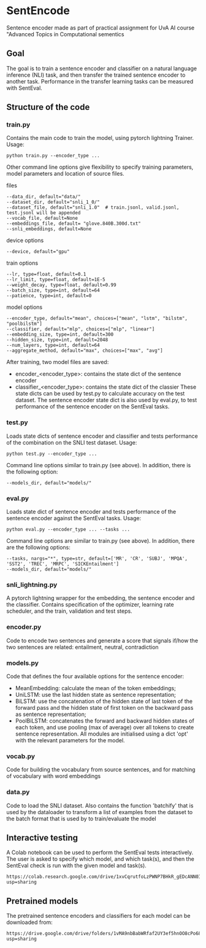 # SentEncode
Sentence encoder made as part of practical assignment for UvA AI course "Advanced Topics in Computational sementics

## Goal
The goal is to train a sentence encoder and classifier on a natural language inference (NLI) task, and then transfer the trained sentence encoder to another task. Performance in the transfer learning tasks can be measured with SentEval.

## Structure of the code

### train.py

Contains the main code to train the model, using pytorch lightning Trainer. Usage:

    python train.py --encoder_type ...

Other command line options give flexibility to specify training parameters, model parameters and location of source files.

files

    --data_dir, default="data/"
    --dataset_dir, default="snli_1_0/"
    --dataset_file, default="snli_1.0"  # train.jsonl, valid.jsonl, test.jsonl will be appended
    --vocab_file, default=None
    --embeddings_file, default= "glove.840B.300d.txt"
    --snli_embeddings, default=None

device options

    --device, default="gpu"

train options

    --lr, type=float, default=0.1
    --lr_limit, type=float, default=1E-5
    --weight_decay, type=float, default=0.99
    --batch_size, type=int, default=64
    --patience, type=int, default=0

model options

    --encoder_type, default="mean", choices=["mean", "lstm", "bilstm", "poolbilstm"]
    --classifier, default="mlp", choices=["mlp", "linear"]
    --embedding_size, type=int, default=300
    --hidden_size, type=int, default=2048
    --num_layers, type=int, default=64
    --aggregate_method, default="max", choices=["max", "avg"]

After training, two model files are saved:
- encoder_<encoder_type>: contains the state dict of the sentence encoder
- classifier_<encoder_type>: contains the state dict of the classier
These state dicts can be used by test.py to calculate accuracy on the test dataset.
The sentence encoder state dict is also used by eval.py, to test performance of the sentence encoder on the SentEval tasks.

### test.py

Loads state dicts of sentence encoder and classifier and tests performance of the combination on the SNLI test dataset. Usage:

    python test.py --encoder_type ...
    
Command line options similar to train.py (see above).
In addition, there is the following option:

    --models_dir, default="models/"

### eval.py

Loads state dict of sentence encoder and tests performance of the sentence encoder against the SentEval tasks. Usage:

    python eval.py --encoder_type ... --tasks ... 
        
Command line options are similar to train.py (see above).
In addition, there are the following options:

    --tasks, nargs="*", type=str, default=['MR', 'CR', 'SUBJ', 'MPQA', 'SST2', 'TREC', 'MRPC', 'SICKEntailment']
    --models_dir, default="models/"

### snli_lightning.py

A pytorch lightning wrapper for the embedding, the sentence encoder and the classifier.
Contains specification of the optimizer, learning rate scheduler, and the train, validation and test steps.

### encoder.py

Code to encode two sentences and generate a score that signals if/how the two sentences are related: entailment, neutral, contradiction

### models.py

Code that defines the four available options for the sentence encoder:
- MeanEmbedding: calculate the mean of the token embeddings;
- UniLSTM: use the last hidden state as sentence representation;
- BiLSTM: use the concatenation of the hidden state of last token of the forward pass and the hidden state of first token on the backward pass as sentence representation;
- PoolBiLSTM: concatenates the forward and backward hidden states of each token, and use pooling (max of average) over all tokens to create sentence representation.
All modules are initialised using a dict 'opt' with the relevant parameters for the model.

### vocab.py

Code for building the vocabulary from source sentences, and for matching of vocabulary with word embeddings

### data.py

Code to load the SNLI dataset.
Also contains the function 'batchify' that is used by the dataloader to transform a list of examples from the dataset to the batch format that is used by to train/evaluate the model

## Interactive testing

A Colab notebook can be used to perform the SentEval tests interactively. The user is asked to specify which model, and which task(s), and then the SentEval check is run with the given model and task(s).

    https://colab.research.google.com/drive/1xvCqrutfoLzPWNP7BHkR_gEDcANN0I4c?usp=sharing

## Pretrained models

The pretrained sentence encoders and classifiers for each model can be downloaded from:

    https://drive.google.com/drive/folders/1vMA9nbBabWRfaf2UY3ef5hnOO8cPo68f?usp=sharing
